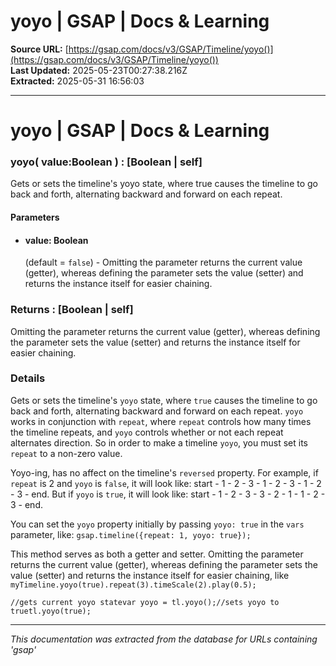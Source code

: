 # yoyo | GSAP | Docs & Learning

**Source URL:** [https://gsap.com/docs/v3/GSAP/Timeline/yoyo()](https://gsap.com/docs/v3/GSAP/Timeline/yoyo())  
**Last Updated:** 2025-05-23T00:27:38.216Z  
**Extracted:** 2025-05-31 16:56:03

---

# yoyo | GSAP | Docs & Learning

### yoyo( value:Boolean ) : \[Boolean | self\]

Gets or sets the timeline's yoyo state, where true causes the timeline to go back and forth, alternating backward and forward on each repeat.

#### Parameters

*   #### **value**: Boolean
    
    (default = `false`) - Omitting the parameter returns the current value (getter), whereas defining the parameter sets the value (setter) and returns the instance itself for easier chaining.
    

### Returns : \[Boolean | self\][​](#returns--boolean--self "Direct link to returns--boolean--self")

Omitting the parameter returns the current value (getter), whereas defining the parameter sets the value (setter) and returns the instance itself for easier chaining.

### Details[​](#details "Direct link to Details")

Gets or sets the timeline's `yoyo` state, where `true` causes the timeline to go back and forth, alternating backward and forward on each repeat. `yoyo` works in conjunction with `repeat`, where `repeat` controls how many times the timeline repeats, and `yoyo` controls whether or not each repeat alternates direction. So in order to make a timeline `yoyo`, you must set its `repeat` to a non-zero value.

Yoyo-ing, has no affect on the timeline's `reversed` property. For example, if `repeat` is 2 and `yoyo` is `false`, it will look like: start - 1 - 2 - 3 - 1 - 2 - 3 - 1 - 2 - 3 - end. But if `yoyo` is `true`, it will look like: start - 1 - 2 - 3 - 3 - 2 - 1 - 1 - 2 - 3 - end.

You can set the `yoyo` property initially by passing `yoyo: true` in the `vars` parameter, like: `gsap.timeline({repeat: 1, yoyo: true});`

This method serves as both a getter and setter. Omitting the parameter returns the current value (getter), whereas defining the parameter sets the value (setter) and returns the instance itself for easier chaining, like `myTimeline.yoyo(true).repeat(3).timeScale(2).play(0.5);`

```
//gets current yoyo statevar yoyo = tl.yoyo();//sets yoyo to truetl.yoyo(true);
```

---

*This documentation was extracted from the database for URLs containing 'gsap'*

